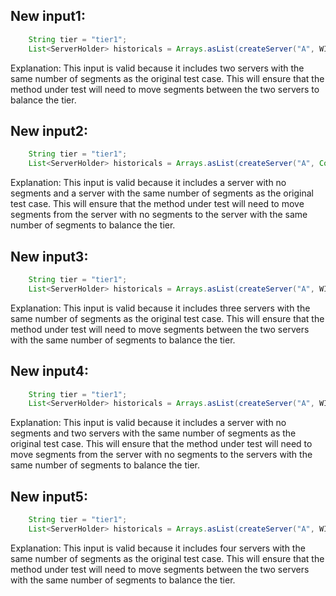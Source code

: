 ## New input1:
```java
    String tier = "tier1";
    List<ServerHolder> historicals = Arrays.asList(createServer("A", WIKI_SEGMENTS), createServer("B", WIKI_SEGMENTS));
```
Explanation: This input is valid because it includes two servers with the same number of segments as the original test case. This will ensure that the method under test will need to move segments between the two servers to balance the tier.

## New input2:
```java
    String tier = "tier1";
    List<ServerHolder> historicals = Arrays.asList(createServer("A", Collections.emptyList()), createServer("B", WIKI_SEGMENTS));
```
Explanation: This input is valid because it includes a server with no segments and a server with the same number of segments as the original test case. This will ensure that the method under test will need to move segments from the server with no segments to the server with the same number of segments to balance the tier.

## New input3:
```java
    String tier = "tier1";
    List<ServerHolder> historicals = Arrays.asList(createServer("A", WIKI_SEGMENTS), createServer("B", WIKI_SEGMENTS), createServer("C", WIKI_SEGMENTS));
```
Explanation: This input is valid because it includes three servers with the same number of segments as the original test case. This will ensure that the method under test will need to move segments between the two servers with the same number of segments to balance the tier.

## New input4:
```java
    String tier = "tier1";
    List<ServerHolder> historicals = Arrays.asList(createServer("A", WIKI_SEGMENTS), createServer("B", Collections.emptyList()), createServer("C", WIKI_SEGMENTS));
```
Explanation: This input is valid because it includes a server with no segments and two servers with the same number of segments as the original test case. This will ensure that the method under test will need to move segments from the server with no segments to the servers with the same number of segments to balance the tier.

## New input5:
```java
    String tier = "tier1";
    List<ServerHolder> historicals = Arrays.asList(createServer("A", WIKI_SEGMENTS), createServer("B", WIKI_SEGMENTS), createServer("C", WIKI_SEGMENTS), createServer("D", WIKI_SEGMENTS));
```
Explanation: This input is valid because it includes four servers with the same number of segments as the original test case. This will ensure that the method under test will need to move segments between the two servers with the same number of segments to balance the tier.
